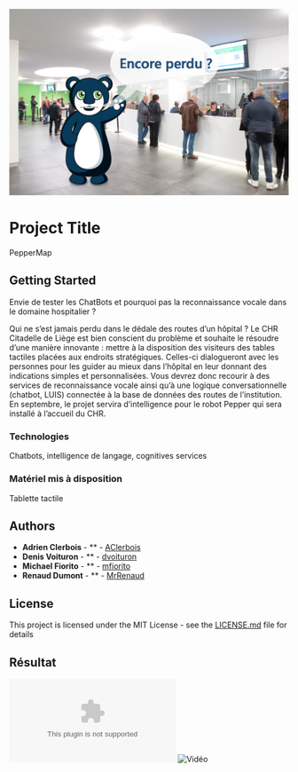 ![Logo](assets/cover.jpg) 
 
# Project Title 
 
PepperMap  
 
## Getting Started 
 
Envie de tester les ChatBots et pourquoi pas la reconnaissance vocale dans le domaine hospitalier ? 
 
Qui ne s’est jamais perdu dans le dédale des routes d’un hôpital ? Le CHR Citadelle de Liège est bien conscient du problème et souhaite le résoudre d’une manière innovante : mettre à la disposition des visiteurs des tables tactiles placées aux endroits stratégiques. Celles-ci dialogueront avec les personnes pour les guider au mieux dans l’hôpital en leur donnant des indications simples et personnalisées. Vous devrez donc recourir à des services de reconnaissance vocale ainsi qu’à une logique conversationnelle (chatbot, LUIS) connectée à la base de données des routes de l’institution.  En septembre, le projet servira d’intelligence pour le robot Pepper qui sera installé à l’accueil du CHR. 
 
### Technologies 
 
Chatbots, intelligence de langage, cognitives services  
 
### Matériel mis à disposition 
 
Tablette tactile 
 
## Authors 
 
* **Adrien Clerbois** - ** - [AClerbois](https://github.com/aclerbois) 
* **Denis Voituron** - ** - [dvoituron](https://github.com/dvoituron) 
* **Michael Fiorito** - ** - [mfiorito](https://github.com/mfiorito) 
* **Renaud Dumont** - ** - [MrRenaud](https://github.com/MrRenaud) 
 
## License 
 
This project is licensed under the MIT License - see the [LICENSE.md](LICENSE.md) file for details 

## Résultat 

![Présentation Powerpoint](ressources/170728-PepperMap.pptx)
![Vidéo](https://youtu.be/sCk1AF3tIl0)